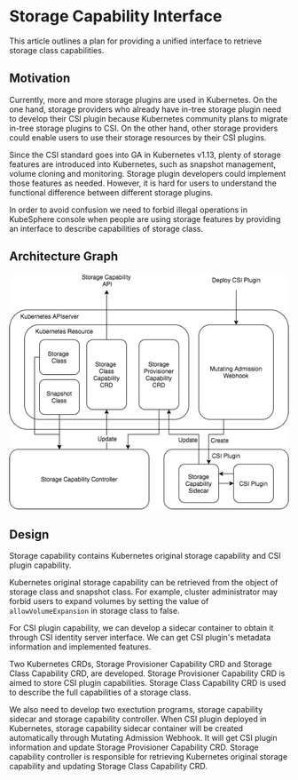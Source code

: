 # Storage Capability Interface

This article outlines a plan for providing a unified interface to retrieve storage class capabilities.

## Motivation

Currently, more and more storage plugins are used in Kubernetes. On the one hand, storage providers who already have in-tree storage plugin need to develop their CSI plugin because Kubernetes community plans to migrate in-tree storage plugins to CSI. On the other hand, other storage providers could enable users to use their storage resources by their CSI plugins.

Since the CSI standard goes into GA in Kubernetes v1.13, plenty of storage features are introduced into Kubernetes, such as snapshot management, volume cloning and monitoring. Storage plugin developers could implement those features as needed. However, it is hard for users to understand the functional difference between different storage plugins.

In order to avoid confusion we need to forbid illegal operations in KubeSphere console when people are using storage features by providing an interface to describe capabilities of storage class.

## Architecture Graph

![storage-capability](../images/storage-capability.jpg)

## Design

Storage capability contains Kubernetes original storage capability and CSI plugin capability.

Kubernetes original storage capability can be retrieved from the object of storage class and snapshot class. For example, cluster administrator may forbid users to expand volumes by setting the value of `allowVolumeExpansion` in storage class to false.

For CSI plugin capability, we can develop a sidecar container to obtain it through CSI identity server interface. We can get CSI plugin's metadata information and implemented features.

Two Kubernetes CRDs, Storage Provisioner Capability CRD and Storage Class Capability CRD, are developed. Storage Provisioner Capability CRD is aimed to store CSI plugin capabilities. Storage Class Capability CRD is used to describe the full capabilities of a storage class.

We also need to develop two exectution programs, storage capability sidecar and storage capability controller. When CSI plugin deployed in Kubernetes, storage capability sidecar container will be created automatically through Mutating Admission Webhook. It will get CSI plugin information and update Storage Provisioner Capability CRD. Storage capability controller is responsible for retrieving Kubernetes original storage capability and updating Storage Class Capability CRD.
